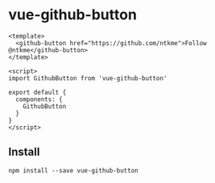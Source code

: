 # vue-github-button

``` vue
<template>
  <github-button href="https://github.com/ntkme">Follow @ntkme</github-button>
</template>

<script>
import GithubButton from 'vue-github-button'

export default {
  components: {
    GithubButton
  }
}
</script>
```

## Install
`npm install --save vue-github-button`
